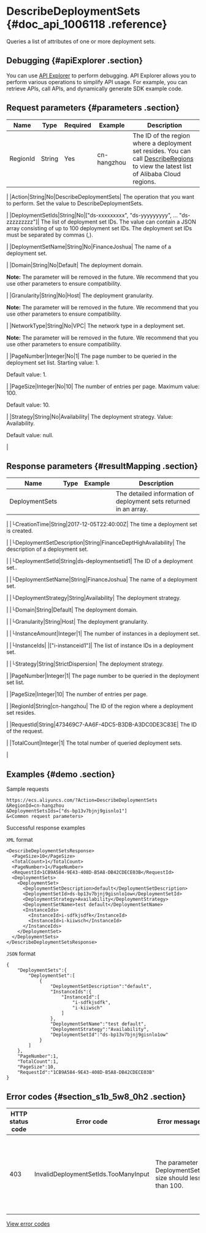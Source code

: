 # DescribeDeploymentSets {#doc_api_1006118 .reference}

Queries a list of attributes of one or more deployment sets.

## Debugging {#apiExplorer .section}

You can use [API Explorer](https://api.aliyun.com/#product=Ecs&api=DescribeDeploymentSets) to perform debugging. API Explorer allows you to perform various operations to simplify API usage. For example, you can retrieve APIs, call APIs, and dynamically generate SDK example code.

## Request parameters {#parameters .section}

|Name|Type|Required|Example|Description|
|----|----|--------|-------|-----------|
|RegionId|String|Yes|cn-hangzhou| The ID of the region where a deployment set resides. You can call [DescribeRegions](~~25609~~) to view the latest list of Alibaba Cloud regions.

 |
|Action|String|No|DescribeDeploymentSets| The operation that you want to perform. Set the value to DescribeDeploymentSets.

 |
|DeploymentSetIds|String|No|\["ds-xxxxxxxxx", "ds-yyyyyyyyy", … "ds-zzzzzzzzz"\]| The list of deployment set IDs. The value can contain a JSON array consisting of up to 100 deployment set IDs. The deployment set IDs must be separated by commas \(,\).

 |
|DeploymentSetName|String|No|FinanceJoshua| The name of a deployment set.

 |
|Domain|String|No|Default| The deployment domain.

 **Note:** The parameter will be removed in the future. We recommend that you use other parameters to ensure compatibility.

 |
|Granularity|String|No|Host| The deployment granularity.

 **Note:** The parameter will be removed in the future. We recommend that you use other parameters to ensure compatibility.

 |
|NetworkType|String|No|VPC| The network type in a deployment set.

 **Note:** The parameter will be removed in the future. We recommend that you use other parameters to ensure compatibility.

 |
|PageNumber|Integer|No|1| The page number to be queried in the deployment set list. Starting value: 1.

 Default value: 1.

 |
|PageSize|Integer|No|10| The number of entries per page. Maximum value: 100.

 Default value: 10.

 |
|Strategy|String|No|Availability| The deployment strategy. Value: Availability.

 Default value: null.

 |

## Response parameters {#resultMapping .section}

|Name|Type|Example|Description|
|----|----|-------|-----------|
|DeploymentSets| | | The detailed information of deployment sets returned in an array.

 |
|└CreationTime|String|2017-12-05T22:40:00Z| The time a deployment set is created.

 |
|└DeploymentSetDescription|String|FinanceDeptHighAvailability| The description of a deployment set.

 |
|└DeploymentSetId|String|ds-deploymentsetid1| The ID of a deployment set..

 |
|└DeploymentSetName|String|FinanceJoshua| The name of a deployment set.

 |
|└DeploymentStrategy|String|Availability| The deployment strategy.

 |
|└Domain|String|Default| The deployment domain.

 |
|└Granularity|String|Host| The deployment granularity.

 |
|└InstanceAmount|Integer|1| The number of instances in a deployment set.

 |
|└InstanceIds| |\["i-instanceid1"\]| The list of instance IDs in a deployment set.

 |
|└Strategy|String|StrictDispersion| The deployment strategy.

 |
|PageNumber|Integer|1| The page number to be queried in the deployment set list.

 |
|PageSize|Integer|10| The number of entries per page.

 |
|RegionId|String|cn-hangzhou| The ID of the region where a deployment set resides.

 |
|RequestId|String|473469C7-AA6F-4DC5-B3DB-A3DC0DE3C83E| The ID of the request.

 |
|TotalCount|Integer|1| The total number of queried deployment sets.

 |

## Examples {#demo .section}

Sample requests

``` {#request_demo}
https://ecs.aliyuncs.com/?Action=DescribeDeploymentSets
&RegionId=cn-hangzhou 
&DeploymentSetsIds=["ds-bp13v7bjnj9gisnlo1"]
&<Common request parameters>
```

Successful response examples

`XML` format

``` {#xml_return_success_demo}
<DescribeDeploymentSetsResponse>
  <PageSize>10</PageSize>
  <TotalCount>1</TotalCount>
  <PageNumber>1</PageNumber>
  <RequestId>1CB9A584-9E43-408D-B5A8-DB42CDECE03B</RequestId>
  <DeploymentSets>
    <DeploymentSet>
      <DeploymentSetDescription>default</DeploymentSetDescription>
      <DeploymentSetId>ds-bp13v7bjnj9gisnlo1ow</DeploymentSetId>
      <DeploymentStrategy>Availability</DeploymentStrategy>
      <DeploymentSetName>test default</DeploymentSetName>
      <InstanceIds>
        <InstanceId>i-sdfkjsdfk</InstanceId>
        <InstanceId>i-kiiwsch</InstanceId>
      </InstanceIds>
    </DeploymentSet>
  </DeploymentSets>
</DescribeDeploymentSetsResponse>
```

`JSON` format

``` {#json_return_success_demo}
{
	"DeploymentSets":{
		"DeploymentSet":[
			{
				"DeploymentSetDescription":"default",
				"InstanceIds":{
					"InstanceId":[
						"i-sdfkjsdfk",
						"i-kiiwsch"
					]
				},
				"DeploymentSetName":"test default",
				"DeploymentStrategy":"Availability",
				"DeploymentSetId":"ds-bp13v7bjnj9gisnlo1ow"
			}
		]
	},
	"PageNumber":1,
	"TotalCount":1,
	"PageSize":10,
	"RequestId":"1CB9A584-9E43-408D-B5A8-DB42CDECE03B"
}
```

## Error codes {#section_s1b_5w8_0h2 .section}

|HTTP status code|Error code|Error message|Description|
|----------------|----------|-------------|-----------|
|403|InvalidDeploymentSetIds.TooManyInput|The parameter DeploymentSets size should less than 100.|The error message returned when the number of specified deployment sets exceeds 100.|

[View error codes](https://error-center.aliyun.com/status/product/Ecs)

